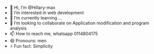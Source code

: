 - 👋 Hi, I’m @Hillary-max
- 👀 I’m interested in web development
- 🌱 I’m currently learning ...
- 💞️ I’m looking to collaborate on Application modification and program analysis
- 📫 How to reach me, whatsapp 0114804175
- 😄 Pronouns: men
- ⚡ Fun fact: Simplicity

<!---
Hillary-max/Hillary-max is a ✨ special ✨ repository because its `README.md` (this file) appears on your GitHub profile.
You can click the Preview link to take a look at your changes.
--->
